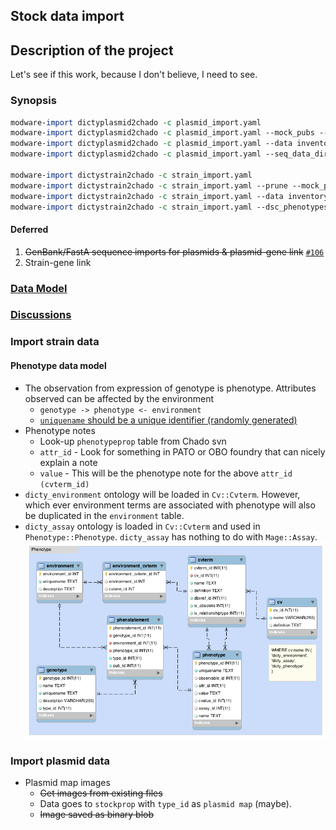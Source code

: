 ## Stock data import
## Description of the project
Let's see if this work, because I don't believe, I need to see.

### Synopsis

```perl
modware-import dictyplasmid2chado -c plasmid_import.yaml 
modware-import dictyplasmid2chado -c plasmid_import.yaml --mock_pubs --prune 
modware-import dictyplasmid2chado -c plasmid_import.yaml --data inventory --data props # For specific imports 
modware-import dictyplasmid2chado -c plasmid_import.yaml --seq_data_dir <path-to-folder> # Path tol folder with GanBank/FastA sequences

modware-import dictystrain2chado -c strain_import.yaml 
modware-import dictystrain2chado -c strain_import.yaml --prune --mock_pubs # Options to prune or mock publications 
modware-import dictystrain2chado -c strain_import.yaml --data inventory --data genotype # For specific imports 
modware-import dictystrain2chado -c strain_import.yaml --dsc_phenotypes <path-to-file> # Path to file with corrected DSC phenotypes 
```

#### Deferred

1. ~~GenBank/FastA sequence imports for plasmids & plasmid-gene link~~ [`#106`](https://github.com/dictyBase/Modware-Loader/pull/106)
2. Strain-gene link

### [Data Model](https://github.com/dictyBase/Migration-Docs/blob/master/stock-data-migration/import.md)
### [Discussions](https://github.com/dictyBase/Migration-Docs/blob/master/stock-data-migration/discussions.md#stock-data-import-discussions)
### Import strain data

####  Phenotype data model
   * The observation from expression of genotype is phenotype. Attributes observed can be affected by the environment
      * `genotype -> phenotype <- environment`
	  * [`uniquename` should be a unique identifier (randomly generated)](https://github.com/dictyBase/Modware-Loader/issues/80)
   * Phenotype notes 
      * Look-up `phenotypeprop` table from Chado svn
      * `attr_id` - Look for something in PATO or OBO foundry that can nicely explain a note
	  * `value` - This will be the phenotype note for the above `attr_id (cvterm_id)`
   * `dicty_environment` ontology will be loaded in `Cv::Cvterm`. However, which ever environment terms are associated with phenotype will also be duplicated in the `environment` table.
   * `dicty_assay` ontology is loaded in `Cv::Cvterm` and used in `Phenotype::Phenotype`. `dicty_assay` has nothing to do with `Mage::Assay`.  
   ![Dicty Phenotype Data Model](stock-data-migration/images/dicty_phenotype.png)

### Import plasmid data

* Plasmid map images
   * ~~Get images from existing files~~
   * Data goes to `stockprop` with `type_id` as `plasmid map` (maybe).
   * ~~Image saved as binary blob~~

